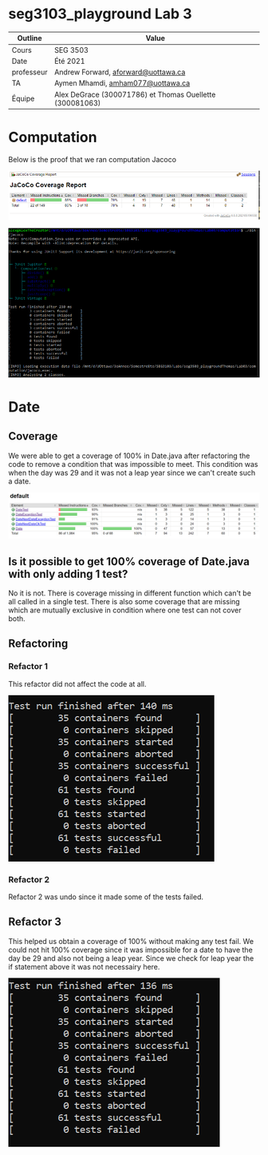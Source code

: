 # seg3103_playground Lab 3

| Outline | Value |
| --- | --- |
| Cours | SEG 3503 |
| Date | Été 2021 |
| professeur | Andrew Forward, aforward@uottawa.ca |
| TA | Aymen Mhamdi, amham077@uottawa.ca |
| Équipe | Alex DeGrace (300071786) et Thomas Ouellette (300081063) |

# Computation

Below is the proof that we ran computation Jacoco

![Jacoco calculation](asset/jacoco_initial_coverage_computation.PNG)

![Jacoco running calculation](asset/proof_running_jacoco_computation.PNG)

# Date

## Coverage

We were able to get a coverage of 100% in Date.java after refactoring the code to remove a condition that was impossible to meet. This condition was when the day was 29 and it was not a leap year since we can't create such a date.

![Coverage At the end](asset/refactorfinalcoverage.PNG)

## Is it possible to get 100% coverage of Date.java with only adding 1 test?

No it is not. There is coverage missing in different function which can't be all called in a single test. There is also some coverage that are missing which are mutually exclusive in condition where one test can not cover both.

## Refactoring

### Refactor 1

This refactor did not affect the code at all.

![refactor 1 test](asset/refactor1.PNG)

### Refactor 2

Refactor 2 was undo since it made some of the tests failed.

## Refactor 3

This helped us obtain a coverage of 100% without making any test fail. We could not hit 100% coverage since it was impossible for a date to have the day be 29 and also not being a leap year. Since we check for leap year the if statement above it was not necessairy here.

![refactor 3 test](asset/refactor3.PNG)